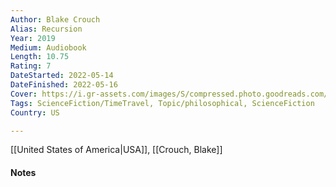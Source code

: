 ```yaml
---
Author: Blake Crouch
Alias: Recursion
Year: 2019
Medium: Audiobook
Length: 10.75
Rating: 7
DateStarted: 2022-05-14
DateFinished: 2022-05-16
Cover: https://i.gr-assets.com/images/S/compressed.photo.goodreads.com/books/1577960011l/46133009._SX318_.jpg
Tags: ScienceFiction/TimeTravel, Topic/philosophical, ScienceFiction
Country: US

---
```

[[United States of America|USA]], [[Crouch, Blake]]
#### Notes

